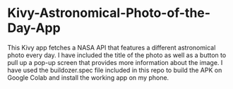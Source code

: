 # Kivy-Astronomical-Photo-of-the-Day-App

This Kivy app fetches a NASA API that features a 
different astronomical photo every day. I have 
included the title of the photo as well as a 
button to pull up a pop-up screen that provides
more information about the image. I have used the
buildozer.spec file included in this repo to
build the APK on Google Colab and install the
working app on my phone.
